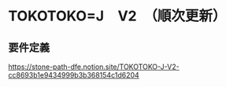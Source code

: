 # TOKOTOKO=J　V2　（順次更新）
## 要件定義
https://stone-path-dfe.notion.site/TOKOTOKO-J-V2-cc8693b1e9434999b3b368154c1d6204

